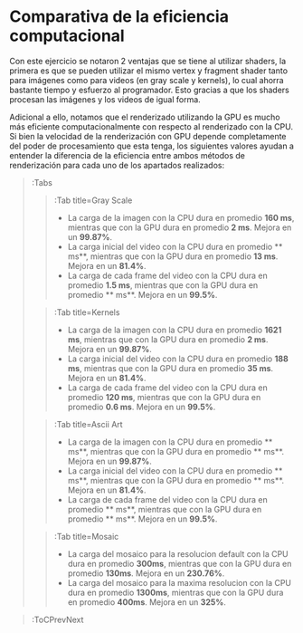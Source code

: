 # Comparativa de la eficiencia computacional

Con este ejercicio se notaron 2 ventajas que se tiene al utilizar shaders, la primera es que se pueden utilizar el mismo vertex y fragment shader tanto para imágenes como para videos (en gray scale y kernels), lo cual ahorra bastante tiempo y esfuerzo al programador. Esto gracias a que los shaders procesan las imágenes y los videos de igual forma.

Adicional a ello, notamos que el renderizado utilizando la GPU es mucho más eficiente computacionalmente con respecto al renderizado con la CPU. 
Si bien la velocidad de la renderización con GPU depende completamente del poder de procesamiento que esta tenga, los siguientes valores ayudan a entender la diferencia de la eficiencia entre ambos métodos de renderización para cada uno de los apartados realizados:


> :Tabs
> > :Tab title=Gray Scale
> >
> > * La carga de la imagen con la CPU dura en promedio **160 ms**, mientras que con la GPU dura en promedio **2 ms**. Mejora en un **99.87%**.
> > * La carga inicial del video con la CPU dura en promedio ** ms**, mientras que con la GPU dura en promedio **13 ms**. Mejora en un **81.4%**.
> > * La carga de cada frame del video con la CPU dura en promedio **1.5 ms**, mientras que con la GPU dura en promedio ** ms**. Mejora en un **99.5%**.
> 
> > :Tab title=Kernels
> > 
> > 
> > * La carga de la imagen con la CPU dura en promedio **1621 ms**, mientras que con la GPU dura en promedio **2 ms**. Mejora en un **99.87%**.
> > * La carga inicial del video con la CPU dura en promedio **188 ms**, mientras que con la GPU dura en promedio **35 ms**. Mejora en un **81.4%**.
> > * La carga de cada frame del video con la CPU dura en promedio **120 ms**, mientras que con la GPU dura en promedio **0.6 ms**. Mejora en un **99.5%**.
> > 
> 
> > :Tab title=Ascii Art
> >
> > * La carga de la imagen con la CPU dura en promedio ** ms**, mientras que con la GPU dura en promedio ** ms**. Mejora en un **99.87%**.
> > * La carga inicial del video con la CPU dura en promedio ** ms**, mientras que con la GPU dura en promedio ** ms**. Mejora en un **81.4%**.
> > * La carga de cada frame del video con la CPU dura en promedio ** ms**, mientras que con la GPU dura en promedio ** ms**. Mejora en un **99.5%**.
>
> 
> > :Tab title=Mosaic
> > 
> > * La carga del mosaico para la resolucion default con la CPU dura en promedio **300ms**, mientras que con la GPU dura en promedio **130ms**. Mejora en un **230.76%**.
> > * La carga del mosaico para la maxima resolucion con la CPU dura en promedio **1300ms**, mientras que con la GPU dura en promedio **400ms**. Mejora en un **325%**.
>

<!-- # Conclusions & Future Work

Se pueden apreciar varias caracteristicas comunes a las aplicaciones planteadas. La versatilidad de las aplicaciones es una caracteristica fundamental identificada. Inicialmente, el método de procesamiento del Kernel tiene distintas utilidades en sí mismo, ya que nos permite, además de aplicar filtros a las imágenes, obtener información fundamental de una imagen, facilitando así su estudio y análisis en otras ramas del análsis de estas. 
<br/>
<br/>
Por otro lado, el análisis de imagenes por medio de bloques de información teniendo en cuenta su brillo, puede ser de útilidad para la obtención de información de una imagen. Además, esta clase de análisis nos brinda distintas posibilidades de aplicación, como la representación de imagenes a través de caractéres ASCII (ASCII Art) o los mosaicos de imagenes.
En este caso, como mejora a la implementación se propone la automatización de la función selectCharacter, de modo que analice todos los caracteres ASCII posibles, y seleccione cual simbolo representa mejor un bloque de información.
<br/>
<br/>
Esta última aplicación, que analiza una imagen y genera un mosaico de la misma a partir de otras imagenes, hace uso de un mecanismo de obtención del color denomínate que resulta resulta simple, efectivo y elegante. Se destaca en este caso particular el reto de la obtención de las imagenes, ya que el color dominante de una zona puede variar ampliamente. Dentro de la experimentación de esta aplicación se realizaron pruebas haciendo uso de una API de obtención de imagenes, pero dada la cantidad de solicitudes realizadas, se convirtió en una opción inviable a la hora de escalar a imagenes de un tamaño más grande. Sin embargo, la alternativa de estandarizar los colores en el formato HTML y el uso de la distancia delta para discretizar resulta altamente efectivo. Como futuro trabajo se proponen las siguientes ideas.

* Si bien la distancia delta es una medida efectiva no deja de ser una simple distancia euclidiana, una mejora en el trabajo podría ser trabajar una medida más precisa de acuerdo con el contexto. 


* Hacer uso de una API de pago mejoraría considerablemente la aplicación implementada, ya que permitiría personalizar un mosaico con una mayor gama de posibilidades. La implementación de una API que pueda proveer las imagenes solicitadas lograría el mismo resultado, según las pruebas realizadas.  -->

> :ToCPrevNext

<!--
El kernel es un método de procesamiento de imágenes muy versátil, pues no solo sirve para aplicar filtros a las imágenes, sino que también permiten la obtención de carácteristicas de una imagen, facilitando así el estudio de las imagenes, y su aplicación en otras áreas que hacen uso de imágenes. Finalmente, para un trabajo futuro este tema se puede profundizar y desarrollar con la investigación y experimentación sobre cada uno de los filtros y la razón por la cual cada uno de ellos genera el debido efecto.



<br/>
<br/>
<br/>
<br/>

# ASCII Art
## Conclusions & future work

Se concluye que el análisis por medio de bloques de información y brillo puede ser de utilidad para la representación fiel de una imagen, pero en algunos casos pueden requerirse distintos algoritmos para medir le intensidad, ya que esta puede verse distorsionada y no ser una medida a representar fiable.
Como trabajo futuro se propone la automatización de la función selectCharacter, de modo que analice todos los caracteres ASCII posibles, y seleccione cual simbolo representa mejor un bloque de información.


<br/>
<br/>
<br/>
<br/>


# Mosaic - Images
## Conclusions & Future Work

Para finalizar se concluye que el mecanismo de obtención del color denomínate resulta simple, sencillo, efectivo y elegante, por otro lado, se destaca que fue inviable hacer uso de una API, pero la alternativa de estandarizar los colores en el formato HTML y el uso de la distancia delta para discretizar resulta altamente efectivo. Como futuro trabajo se proponen las siguientes ideas.

-->
